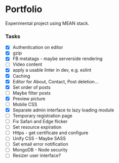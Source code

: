 # Portfolio

Experimental project using MEAN stack.

### Tasks

- [x] Authentication on editor
- [x] gzip
- [x] FB metatags - maybe serverside rendering
- [ ] Video content
- [x] apply a usable linter in dev, e.g. eslint
- [x] Caching
- [x] Editor for About, Contact, Post deletion...
- [x] Set order of posts
- [ ] Maybe filter posts
- [x] Preview picture
- [ ] Mobile CSS
- [x] Separate admin interface to lazy loading module
- [ ] Temporary registration page
- [ ] Fix Safari and Edge flicker
- [ ] Set resource expiration
- [ ] Https - get certificate and configure
- [ ] Unify CSS - Maybe SASS
- [ ] Set email error notification
- [ ] MongoDB - Node security
- [ ] Resizer user interface?

